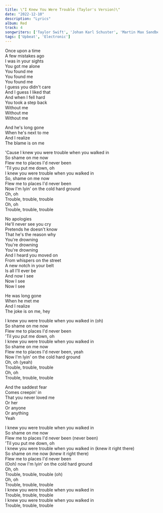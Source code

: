 ```yaml
---
title: \"I Knew You Were Trouble (Taylor's Version)\"
date: "2022-12-10"
description: "Lyrics"
album: Red
track: 4
songwriters: ['Taylor Swift', 'Johan Karl Schuster', 'Martin Max Sandberg' ]
tags: ['Upbeat', 'Electronic']
---
```

<p className="verse-one">
Once upon a time <br />
A few mistakes ago <br />
I was in your sights <br />
You got me alone <br />
You found me <br />
You found me <br />
You found me <br />
I guess you didn't care <br />
And I guess I liked that <br />
And when I fell hard  <br />
You took a step back <br />
Without me <br />
Without me <br />
Without me <br />
</p>
<p className="pre-chorus">
And he's long gone <br />
When he's next to me <br />
And I realize <br />
The blame is on me <br />
</p>
<p className="chorus">
'Cause I knew you were trouble when you walked in  <br />
So shame on me now <br />
Flew me to places I'd never been <br />
'Til you put me down, oh <br />
I knew you were trouble when you walked in <br />
So, shame on me now <br />
Flew me to places I'd never been <br />
Now I'm lyin' on the cold hard ground <br />
Oh, oh <br />
Trouble, trouble, trouble <br />
Oh, oh <br />
Trouble, trouble, trouble <br />
</p>
<p className="verse-two">
No apologies <br />
He'll never see you cry <br />
Pretends he doesn't know <br />
That he's the reason why <br />
You're drowning <br />
You're drowning <br />
You're drowning <br />
And I heard you moved on <br />
From whispers on the street <br />
A new notch in your belt <br />
Is all I'll ever be <br />
And now I see <br />
Now I see <br />
Now I see <br />
</p>
<p className="pre-chorus">
He was long gone <br />
When he met me <br />
And I realize <br />
The joke is on me, hey  <br />
</p>
<p className="chorus">
I knew you were trouble when you walked in (oh)  <br />
So shame on me now <br />
Flew me to places I'd never been <br />
'Til you put me down, oh <br />
I knew you were trouble when you walked in <br />
So shame on me now <br />
Flew me to places I'd never been, yeah <br />
Now I'm lyin' on the cold hard ground <br />
Oh, oh (yeah) <br />
Trouble, trouble, trouble <br />
Oh, oh <br />
Trouble, trouble, trouble <br />
</p>
<p className="bridge">
And the saddest fear <br />
Comes creepin' in <br />
That you never loved me <br />
Or her <br />
Or anyone <br />
Or anything <br />
Yeah <br />
</p>
<p className="chorus">
I knew you were trouble when you walked in <br />
So shame on me now <br />
Flew me to places I'd never been (never been) <br />
'Til you put me down, oh <br />
I knew you were trouble when you walked in (knew it right there) <br />
So shame on me now (knew it right there) <br />
Flew me to places I'd never been <br />
(Ooh) now I'm lyin' on the cold hard ground <br />
Oh, oh <br />
Trouble, trouble, trouble (oh) <br />
Oh, oh <br />
Trouble, trouble, trouble <br />
I knew you were trouble when you walked in <br />
Trouble, trouble, trouble <br />
I knew you were trouble when you walked in <br />
Trouble, trouble, trouble <br />
</p>